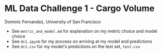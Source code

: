 # ML Data Challenge 1 - Cargo Volume
Dominic Fernandez, University of San Francisco

- See `metric_and_model.md` for explanation on my metric choice and model choice
- See `dc1.ipynb` for my process on arriving at my model and predictions
- See `dc1.csv` for my model's predictions on the test set, `test.csv`